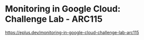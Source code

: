 # Monitoring in Google Cloud: Challenge Lab - ARC115

<https://eplus.dev/monitoring-in-google-cloud-challenge-lab-arc115>